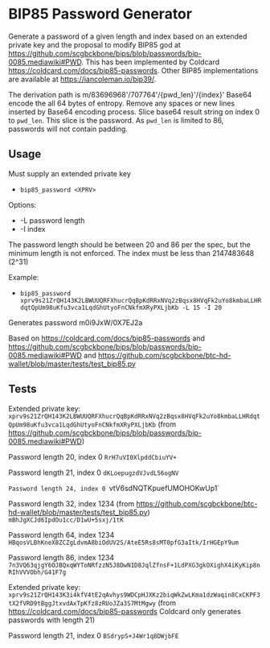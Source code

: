 # BIP85 Password Generator

Generate a password of a given length and index based on an extended private key and the proposal to modify BIP85 god at https://github.com/scgbckbone/bips/blob/passwords/bip-0085.mediawiki#PWD. This has been implemented by Coldcard https://coldcard.com/docs/bip85-passwords. Other BIP85 implementations are available at https://iancoleman.io/bip39/. 

The derivation path is m/83696968'/707764'/{pwd_len}'/{index}' Base64 encode the all 64 bytes of entropy. Remove any spaces or new lines inserted by Base64 encoding process. Slice base64 result string on index 0 to `pwd_len`. This slice is the password. As `pwd_len` is limited to 86, passwords will not contain padding.

## Usage
Must supply an extended private key
* `bip85_password <XPRV>`

Options:
* -L password length
* -I index

The password length should be between 20 and 86 per the spec, but the minimum length is not enforced. The index must be less than 2147483648 (2^31)

Example:
* `bip85_password xprv9s21ZrQH143K2LBWUUQRFXhucrQqBpKdRRxNVq2zBqsx8HVqFk2uYo8kmbaLLHRdqtQpUm98uKfu3vca1LqdGhUtyoFnCNkfmXRyPXLjbKb -L 15 -I 20 `

Generates password m0i9JxW/0X7EJ2a

Based on https://coldcard.com/docs/bip85-passwords and https://github.com/scgbckbone/bips/blob/passwords/bip-0085.mediawiki#PWD and https://github.com/scgbckbone/btc-hd-wallet/blob/master/tests/test_bip85.py

## Tests
Extended private key: `xprv9s21ZrQH143K2LBWUUQRFXhucrQqBpKdRRxNVq2zBqsx8HVqFk2uYo8kmbaLLHRdqtQpUm98uKfu3vca1LqdGhUtyoFnCNkfmXRyPXLjbKb` (from https://github.com/scgbckbone/bips/blob/passwords/bip-0085.mediawiki#PWD)

Password length 20, index 0 
`RrH7uVI0XlpddCbiuYV+`

Password length 21, index 0
`dKLoepugzdVJvdL56ogNV`

`Password length 24, index 0
`vtV6sdNQTKpuefUMOHOKwUp1`

Password length 32, index 1234 (from https://github.com/scgbckbone/btc-hd-wallet/blob/master/tests/test_bip85.py)
`mBhJgXCJd6IpdOu1cc/D1wU+5sxj/1tK`

Password length 64, index 1234
`HBqosVLBhKneX8ZCZgLdvmA8biOdUV2S/AteE5Rs8sMT0pfG3aItk/IrHGEpY9um`

Password length 86, index 1234
`7n3VQ63qjgY6OJBQxqWYToNRfzzN5J8DwN1D8JqlZfnsF+1LdPXG3gkOXighX4iKyKip8nRIhVVVObh/G41F7g`

Extended private key: 
`xprv9s21ZrQH143K3i4kfV4tE2qAvhys9WDCpHJXKz2biqWkZwLKma1dzWaqin8CxCKPF3tX2fVRD9tBggJtxvdAxTpKfz8zRUoJZa3S7MtMgwy` (from https://coldcard.com/docs/bip85-passwords Coldcard only generates passwords with length 21)

Password length 21, index 0
`BSdrypS+J4Wr1q8DWjbFE`